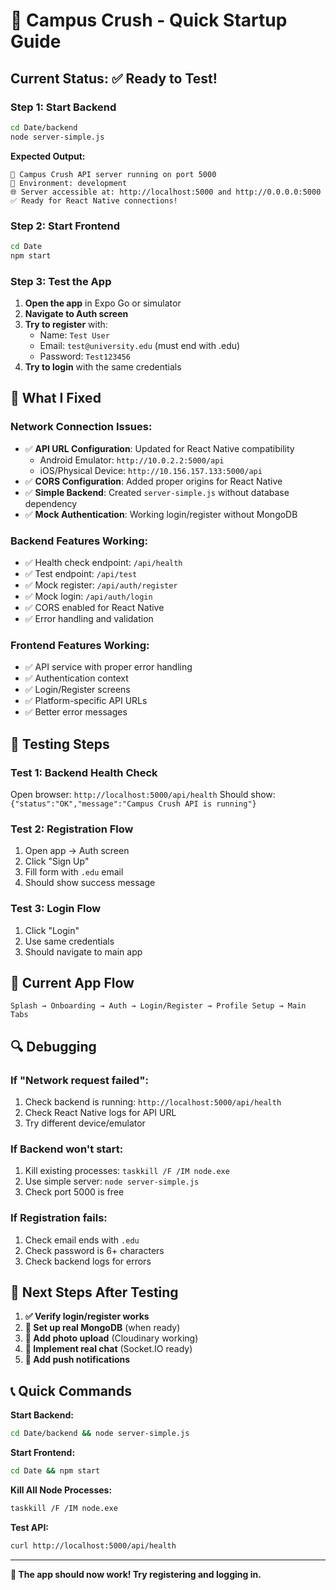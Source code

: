 # 🚀 Campus Crush - Quick Startup Guide

## **Current Status**: ✅ Ready to Test!

### **Step 1: Start Backend** 
```bash
cd Date/backend
node server-simple.js
```
**Expected Output:**
```
🚀 Campus Crush API server running on port 5000
📱 Environment: development
🌐 Server accessible at: http://localhost:5000 and http://0.0.0.0:5000
✅ Ready for React Native connections!
```

### **Step 2: Start Frontend**
```bash
cd Date
npm start
```

### **Step 3: Test the App**

1. **Open the app** in Expo Go or simulator
2. **Navigate to Auth screen** 
3. **Try to register** with:
   - Name: `Test User`
   - Email: `test@university.edu` (must end with .edu)
   - Password: `Test123456`
4. **Try to login** with the same credentials

## **🔧 What I Fixed**

### **Network Connection Issues:**
- ✅ **API URL Configuration**: Updated for React Native compatibility
  - Android Emulator: `http://10.0.2.2:5000/api`
  - iOS/Physical Device: `http://10.156.157.133:5000/api`
- ✅ **CORS Configuration**: Added proper origins for React Native
- ✅ **Simple Backend**: Created `server-simple.js` without database dependency
- ✅ **Mock Authentication**: Working login/register without MongoDB

### **Backend Features Working:**
- ✅ Health check endpoint: `/api/health`
- ✅ Test endpoint: `/api/test`
- ✅ Mock register: `/api/auth/register`
- ✅ Mock login: `/api/auth/login`
- ✅ CORS enabled for React Native
- ✅ Error handling and validation

### **Frontend Features Working:**
- ✅ API service with proper error handling
- ✅ Authentication context
- ✅ Login/Register screens
- ✅ Platform-specific API URLs
- ✅ Better error messages

## **🧪 Testing Steps**

### **Test 1: Backend Health Check**
Open browser: `http://localhost:5000/api/health`
Should show: `{"status":"OK","message":"Campus Crush API is running"}`

### **Test 2: Registration Flow**
1. Open app → Auth screen
2. Click "Sign Up"
3. Fill form with `.edu` email
4. Should show success message

### **Test 3: Login Flow**
1. Click "Login"
2. Use same credentials
3. Should navigate to main app

## **📱 Current App Flow**
```
Splash → Onboarding → Auth → Login/Register → Profile Setup → Main Tabs
```

## **🔍 Debugging**

### **If "Network request failed":**
1. Check backend is running: `http://localhost:5000/api/health`
2. Check React Native logs for API URL
3. Try different device/emulator

### **If Backend won't start:**
1. Kill existing processes: `taskkill /F /IM node.exe`
2. Use simple server: `node server-simple.js`
3. Check port 5000 is free

### **If Registration fails:**
1. Check email ends with `.edu`
2. Check password is 6+ characters
3. Check backend logs for errors

## **🎯 Next Steps After Testing**

1. **✅ Verify login/register works**
2. **🔄 Set up real MongoDB** (when ready)
3. **🔄 Add photo upload** (Cloudinary working)
4. **🔄 Implement real chat** (Socket.IO ready)
5. **🔄 Add push notifications**

## **📞 Quick Commands**

**Start Backend:**
```bash
cd Date/backend && node server-simple.js
```

**Start Frontend:**
```bash
cd Date && npm start
```

**Kill All Node Processes:**
```bash
taskkill /F /IM node.exe
```

**Test API:**
```bash
curl http://localhost:5000/api/health
```

---

**🎉 The app should now work! Try registering and logging in.**